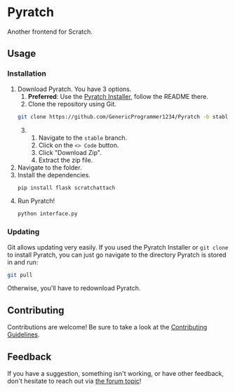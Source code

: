 # Pyratch
Another frontend for Scratch.

## Usage

### Installation

1. Download Pyratch. You have 3 options.
   1. **Preferred**: Use the [Pyratch Installer](https://github.com/GenericProgrammer1234/PyratchInstaller), follow the README there.
   2.  Clone the repository using Git.
      ```sh
      git clone https://github.com/GenericProgrammer1234/Pyratch -b stable
      ```
   3. 1. Navigate to the `stable` branch.
      1. Click on the `<> Code` button.
      2. Click "Download Zip".
      3. Extract the zip file.
3. Navigate to the folder.
4. Install the dependencies. <!-- Update this when a requirements.txt file gets added -->
   ```sh
   pip install flask scratchattach
   ```
5. Run Pyratch!
   ```sh
   python interface.py
   ```

### Updating

Git allows updating very easily. If you used the Pyratch Installer or `git clone` to install Pyratch, you can just go navigate to the directory Pyratch is stored in and run:

```sh
git pull
```

Otherwise, you'll have to redownload Pyratch.


## Contributing

Contributions are welcome! Be sure to take a look at the [Contributing Guidelines](CONTRIBUTING.md).

## Feedback

If you have a suggestion, something isn't working, or have other feedback, don't hesitate to reach out via [the forum topic](https://scratch.mit.edu/discuss/topic/708617/)!
